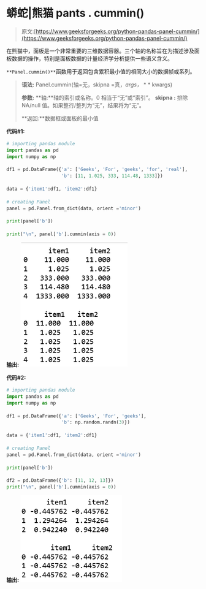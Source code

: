 # 蟒蛇|熊猫 pants . cummin()

> 原文:[https://www.geeksforgeeks.org/python-pandas-panel-cummin/](https://www.geeksforgeeks.org/python-pandas-panel-cummin/)

在熊猫中，面板是一个非常重要的三维数据容器。三个轴的名称旨在为描述涉及面板数据的操作，特别是面板数据的计量经济学分析提供一些语义含义。

`**Panel.cummin()**`函数用于返回包含累积最小值的相同大小的数据帧或系列。

> **语法:** Panel.cummin(轴=无，skipna =真，*args，* * * kwargs)
> 
> **参数:**
> **轴:**轴的索引或名称。0 相当于“无”或“索引”。
> **skipna :** 排除 NA/null 值。如果整行/整列为“无”，结果将为“无”。
> 
> **返回:**数据框或面板的最小值

**代码#1:**

```py
# importing pandas module 
import pandas as pd 
import numpy as np

df1 = pd.DataFrame({'a': ['Geeks', 'For', 'geeks', 'for', 'real'], 
                    'b': [11, 1.025, 333, 114.48, 1333]})

data = {'item1':df1, 'item2':df1}

# creating Panel 
panel = pd.Panel.from_dict(data, orient ='minor')

print(panel['b'])

print("\n", panel['b'].cummin(axis = 0))
```

**输出:**
![](img/be0c0fc802612b8982de6406b945f3d9.png)

**代码#2:**

```py
# importing pandas module 
import pandas as pd 
import numpy as np

df1 = pd.DataFrame({'a': ['Geeks', 'For', 'geeks'], 
                    'b': np.random.randn(3)})

data = {'item1':df1, 'item2':df1}

# creating Panel 
panel = pd.Panel.from_dict(data, orient ='minor')

print(panel['b'])

df2 = pd.DataFrame({'b': [11, 12, 13]})
print("\n", panel['b'].cummin(axis = 0))
```

**输出:**
![](img/051bd5693f0a25c4f206f3cb77c825fa.png)